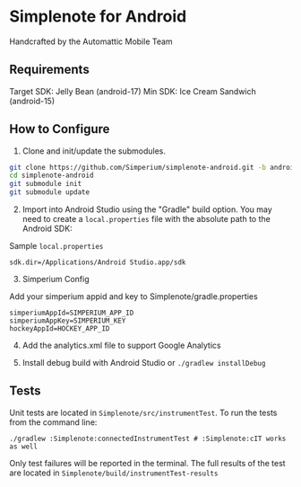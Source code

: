 # Simplenote for Android

Handcrafted by the Automattic Mobile Team

## Requirements

Target SDK: Jelly Bean (android-17)
Min SDK: Ice Cream Sandwich (android-15)

## How to Configure

1) Clone and init/update the submodules.

```bash
git clone https://github.com/Simperium/simplenote-android.git -b android-studio
cd simplenote-android
git submodule init
git submodule update
```

2) Import into Android Studio using the "Gradle" build option. You may need to create a `local.properties` file with the absolute path to the Android SDK:

Sample `local.properties`
```
sdk.dir=/Applications/Android Studio.app/sdk
```

3) Simperium Config

Add your simperium appid and key to Simplenote/gradle.properties

```
simperiumAppId=SIMPERIUM_APP_ID
simperiumAppKey=SIMPERIUM_KEY
hockeyAppId=HOCKEY_APP_ID
```

4) Add the analytics.xml file to support Google Analytics

5) Install debug build with Android Studio or `./gradlew installDebug`

## Tests

Unit tests are located in `Simplenote/src/instrumentTest`. To run the tests from the command line:

```
./gradlew :Simplenote:connectedInstrumentTest # :Simplenote:cIT works as well
```
Only test failures will be reported in the terminal. The full results of the test are located in `Simplenote/build/instrumentTest-results`